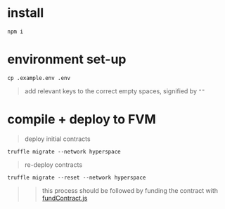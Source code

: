 # install

```
npm i
```

# environment set-up

```
cp .example.env .env
```

> add relevant keys to the correct empty spaces, signified by `""`

# compile + deploy to FVM

> deploy initial contracts

```
truffle migrate --network hyperspace
```

> re-deploy contracts

```
truffle migrate --reset --network hyperspace
```

> > this process should be followed by funding the contract with [fundContract.js](../utils/)